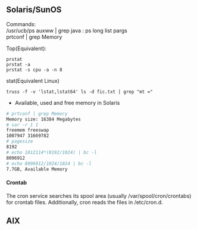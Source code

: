 ## Solaris/SunOS
Commands:  
  /usr/ucb/ps auxww | grep java     : ps long list
  pargs <pid>  
  prtconf | grep Memory
  
Top(Equivalent):

	prstat
    prstat -a
    prstat -s cpu -a -n 8

stat(Equivalent Linux)

    truss -f -v 'lstat,lstat64' ls -d fic.txt | grep "mt ="
	
	
* Available, used and free memory in Solaris
```sh
# prtconf | grep Memory
Memory size: 16384 Megabytes
# sar -r 1 1
freemem freeswap
1007947 31669782
# pagesize
8192
# echo 1012114*(8192/1024) | bc -l
8096912
# echo 8096912/1024/1024 | bc -l
7.7GB, Available Memory
```

#### Crontab
The cron service searches its spool area (usually /var/spool/cron/crontabs) for crontab files. Additionally, cron reads the files in /etc/cron.d.

## AIX
